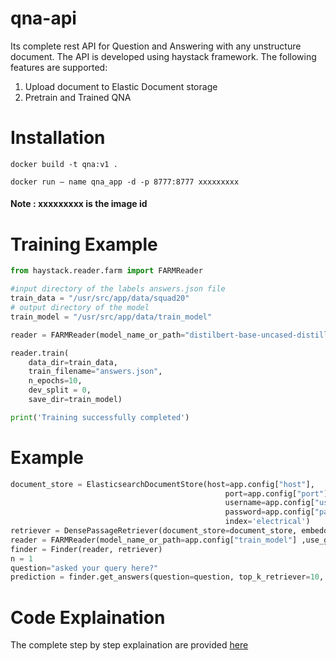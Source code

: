 # qna-api
Its complete rest API for Question and Answering with any unstructure document. The API is developed using haystack framework. The following features are supported:
1) Upload document to Elastic Document storage
2) Pretrain and Trained QNA

# Installation
`docker build -t qna:v1 .`

`docker run — name qna_app -d -p 8777:8777 xxxxxxxxx`

#### Note : xxxxxxxxx is the image id

# Training Example
```python
from haystack.reader.farm import FARMReader

#input directory of the labels answers.json file
train_data = "/usr/src/app/data/squad20"
# output directory of the model
train_model = "/usr/src/app/data/train_model"

reader = FARMReader(model_name_or_path="distilbert-base-uncased-distilled-squad", use_gpu=False)

reader.train(
    data_dir=train_data,
    train_filename="answers.json",
    n_epochs=10,
    dev_split = 0,
    save_dir=train_model)

print('Training successfully completed')
```
# Example
```python
document_store = ElasticsearchDocumentStore(host=app.config["host"],
                                                port=app.config["port"],
                                                username=app.config["username"],
                                                password=app.config["password"],
                                                index='electrical')
retriever = DensePassageRetriever(document_store=document_store, embedding_model="dpr-bert-base-nq",do_lower_case=True, use_gpu=False)
reader = FARMReader(model_name_or_path=app.config["train_model"] ,use_gpu=False)
finder = Finder(reader, retriever)
n = 1
question="asked your query here?"
prediction = finder.get_answers(question=question, top_k_retriever=10, top_k_reader=n)
```
# Code Explaination
The complete step by step explaination are provided [here](https://medium.com/analytics-vidhya/how-to-create-your-question-and-answering-flask-api-using-haystack-e97205a240d1)

